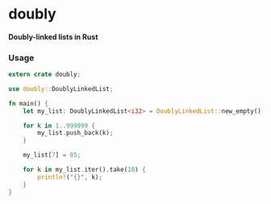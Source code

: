 doubly
======

#### Doubly-linked lists in Rust

### Usage

```rust
extern crate doubly;

use doubly::DoublyLinkedList;

fn main() {
    let my_list: DoublyLinkedList<i32> = DoublyLinkedList::new_empty();

    for k in 1..999999 {
        my_list.push_back(k);
    }

    my_list[7] = 85;

    for k in my_list.iter().take(10) {
        println!("{}", k);
    }
}
```
